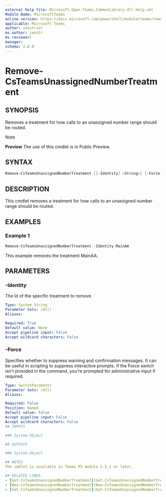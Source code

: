 ```yaml
---
external help file: Microsoft.Open.Teams.CommonLibrary.dll-Help.xml
Module Name: MicrosoftTeams
online version: https://docs.microsoft.com/powershell/module/teams/remove-csteamsunassignednumbertreatment
applicable: Microsoft Teams
author: jenstrier
ms.author: jenstr
ms.reviewer: 
manager:
schema: 2.0.0
---
```


# Remove-CsTeamsUnassignedNumberTreatment

## SYNOPSIS
Removes a treatment for how calls to an unassigned number range should be routed.

> [!NOTE]
> **Preview** The use of this cmdlet is in Public Preview.
  
## SYNTAX

```powershell
Remove-CsTeamsUnassignedNumberTreatment [[-Identity] <String>] [-Force] [-WhatIf] [-Confirm]  [<CommonParameters>]
```

## DESCRIPTION
This cmdlet removes a treatment for how calls to an unassigned number range should be routed.

## EXAMPLES

### Example 1
```powershell
Remove-CsTeamsUnassignedNumberTreatment -Identity MainAA
```
This example removes the treatment MainAA.


## PARAMETERS

### -Identity
The Id of the specific treatment to remove.

```yaml
Type: System.String
Parameter Sets: (All)
Aliases:

Required: True
Default value: None
Accept pipeline input: False
Accept wildcard characters: False
```

### -Force
Specifies whether to suppress warning and confirmation messages. It can be useful in scripting to suppress interactive prompts. If the Force switch isn't provided in the command, you're prompted for administrative input if required.

```yaml
Type: SwitchParameter
Parameter Sets: (All)
Aliases:

Required: False
Position: Named
Default value: False
Accept pipeline input: False
Accept wildcard characters: False
## INPUTS

### System.Object

## OUTPUTS

### System.Object

## NOTES
The cmdlet is available in Teams PS module 2.5.1 or later.

## RELATED LINKS
- [Get-CsTeamsUnassignedNumberTreatment](Get-CsTeamsUnassignedNumberTreatment.md)
- [New-CsTeamsUnassignedNumberTreatment](New-CsTeamsUnassignedNumberTreatment.md)
- [Set-CsTeamsUnassignedNumberTreatment](Set-CsTeamsUnassignedNumberTreatment.md)
